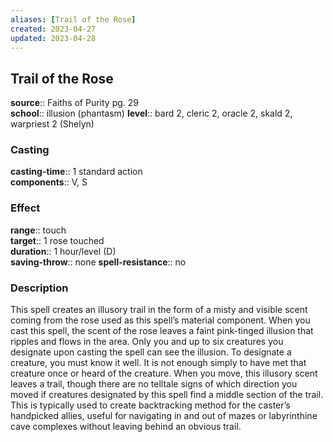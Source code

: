 ```yaml
---
aliases: [Trail of the Rose]
created: 2023-04-27
updated: 2023-04-28
---
```


## Trail of the Rose

**source**:: Faiths of Purity pg. 29  
**school**:: illusion (phantasm)
**level**:: bard 2, cleric 2, oracle 2, skald 2, warpriest 2 (Shelyn)

### Casting

**casting-time**:: 1 standard action  
**components**:: V, S

### Effect

**range**:: touch  
**target**:: 1 rose touched  
**duration**:: 1 hour/level (D)  
**saving-throw**:: none
**spell-resistance**:: no

### Description

This spell creates an illusory trail in the form of a misty and visible scent coming from the rose used as this spell’s material component. When you cast this spell, the scent of the rose leaves a faint pink-tinged illusion that ripples and flows in the area. Only you and up to six creatures you designate upon casting the spell can see the illusion. To designate a creature, you must know it well. It is not enough simply to have met that creature once or heard of the creature. When you move, this illusory scent leaves a trail, though there are no telltale signs of which direction you moved if creatures designated by this spell find a middle section of the trail. This is typically used to create backtracking method for the caster’s handpicked allies, useful for navigating in and out of mazes or labyrinthine cave complexes without leaving behind an obvious trail.
